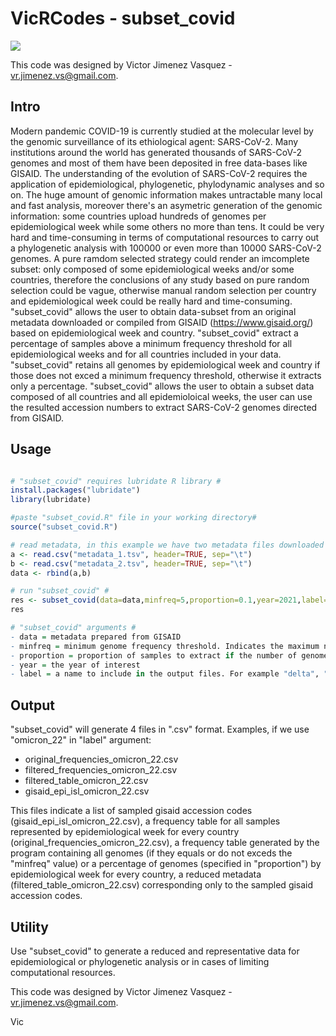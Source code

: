 # VicRCodes - subset_covid

![](https://nextstrain.org/static/a3c0f2d90284ca2e72b402320b73a4ad/f680b/clades-2June.png)

This code was designed by Victor Jimenez Vasquez - vr.jimenez.vs@gmail.com.
## Intro
Modern pandemic COVID-19 is currently studied at the molecular level by the genomic surveillance of its ethiological agent: SARS-CoV-2. Many institutions around the world has generated thousands of SARS-CoV-2 genomes and most of them have been deposited in free data-bases like GISAID. The understanding of the evolution of SARS-CoV-2 requires the application of epidemiological, phylogenetic, phylodynamic analyses and so on. The huge amount of genomic information makes untractable many local and fast analysis, moreover there's an asymetric generation of the genomic information: some countries upload hundreds of genomes per epidemiological week while some others no more than tens. It could be very hard and time-consuming in terms of computational resources to carry out a phylogenetic analysis with 100000 or even more than 10000 SARS-CoV-2 genomes. A pure ramdom selected strategy could render an imcomplete subset: only composed of some epidemiological weeks and/or some countries, therefore the conclusions of any study based on pure random selection could be vague, otherwise manual random selection per country and epidemiological week could be really hard and time-consuming. 
"subset_covid" allows the user to obtain data-subset from an original metadata downloaded or compiled from GISAID (https://www.gisaid.org/) based on epidemiological week and country. "subset_covid" extract a percentage of samples above a minimum frequency threshold for all epidemiological weeks and for all countries included in your data. "subset_covid" retains all genomes by epidemiological week and country if those does not exced a minimum frequency threshold, otherwise it extracts only a percentage. "subset_covid" allows the user to obtain a subset data composed of all countries and all epidemioloical weeks, the user can use the resulted accession numbers to extract SARS-CoV-2 genomes directed from GISAID.  

## Usage 
```r

# "subset_covid" requires lubridate R library #
install.packages("lubridate")
library(lubridate)

#paste "subset_covid.R" file in your working directory#
source("subset_covid.R")

# read metadata, in this example we have two metadata files downloaded from GISAID #
a <- read.csv("metadata_1.tsv", header=TRUE, sep="\t")
b <- read.csv("metadata_2.tsv", header=TRUE, sep="\t")
data <- rbind(a,b)

# run "subset_covid" #
res <- subset_covid(data=data,minfreq=5,proportion=0.1,year=2021,label="omicron_22")
res

# "subset_covid" arguments #
- data = metadata prepared from GISAID
- minfreq = minimum genome frequency threshold. Indicates the maximum number of genomes sampled in a given country by epidemiological week that will not be afected by a proportional extraction. For example, if we set this value to 5, imagine Peru has only 5 genomes in the epidemogical week number 40, thus the 100% of genomes (5) will be considered in the subset, but in the alternative case that Peru has more than 5 genomes thus only a specified percentage (proportion argument) of this genomes will be randomly sampled. 
- proportion = proportion of samples to extract if the number of genomes by a given country in a given epidemiological week exceds the minimum genome frequency threshold (minfreq). For example, if Peru contains 100 genomes in the epidemiological week number 40 and if we set this value to 0.1, thus 10 genomes will be randomly sampled.  
- year = the year of interest 
- label = a name to include in the output files. For example "delta", "omicron_2022". 

```
## Output 

"subset_covid" will generate 4 files in ".csv" format. Examples, if we use "omicron_22" in "label" argument: 

- original_frequencies_omicron_22.csv
- filtered_frequencies_omicron_22.csv
- filtered_table_omicron_22.csv
- gisaid_epi_isl_omicron_22.csv

This files indicate a list of sampled gisaid accession codes 
(gisaid_epi_isl_omicron_22.csv), a frequency table for all samples represented by epidemiological week for every country (original_frequencies_omicron_22.csv), a frequency table  generated by the program containing all genomes (if they equals or do not exceds the "minfreq" value) or a percentage of genomes (specified in "proportion") by epidemiological week for every country,  a reduced metadata (filtered_table_omicron_22.csv) corresponding only to the sampled gisaid accession codes. 

## Utility 

Use "subset_covid" to generate a reduced and representative data for epidemiological or phylogenetic analysis or in cases of limiting computational resources. 

This code was designed by Victor Jimenez Vasquez - vr.jimenez.vs@gmail.com.

Vic

